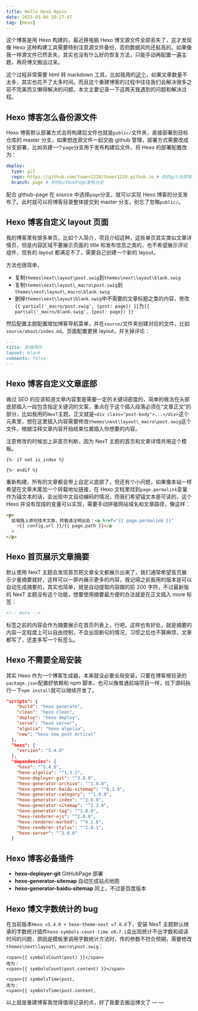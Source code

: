 ```yaml
---
title: Hello Hexo Again
date: 2023-05-06 10:27:47
tag: [Hexo]
---
```


这个博客是用 Hexo 构建的，最近换电脑 Hexo 博文源文件全部丢失了，这才发现像 Hexo 这种构建工具需要特别注意源文件备份，否则数据风险还挺高的。如果像我一样源文件已然丢失，其实也没有什么好的恢复方法，只能手动再配置一遍主题，再将博文搬运过来。

这个过程非常需要 html 转 markdown 工具，比如我用的[这个](https://devtool.tech/html-md)，如果文章数量不太多，其实也花不了太多时间。而且这个重建博客的过程中往往我们会解决很多之前不完美而又懒得解决的问题。本文主要记录一下这两天我遇到的问题和解决过程。

<!-- more -->

## Hexo 博客怎么备份源文件

Hexo 博客默认部署方式会将构建后文件也就是`public/`文件夹，直接部署到目标仓库的 master 分支，如果想连源文件一起交由 github 管理，部署方式需要改成分支部署，比如另建一个`page`分支用于发布构建后文件，将 Hexo 的部署配置改为：

```yml
deploy:
  type: git
  repo: https://github.com/tower1229/tower1229.github.io # 你的git仓库地址
  branch: page # 你的GitHubPage发布分支
```

配合 github-page 在 source 中选择`page`分支，就可以实现 Hexo 博客的分支发布了。此时就可以将博客目录整体提交到 master 分支，别忘了忽略`public/`。

## Hexo 博客自定义 layout 页面

我的博客里有很多单页，比如个人简介，项目介绍这种，这些单页其实类似文章详情页，但是内容区域不要展示页面的 title 和发布信息之类的，也不希望展示评论组件，现有的 layout 都满足不了，需要自己创建一个新的 layout。

方法也很简单，

- 复制`themes\next\layout\post.swig`到`themes\next\layout\blank.swig`
- 复制`themes\next\layout\_macro\post.swig`到`themes\next\layout\_macro\blank.swig`
- 删掉`themes\next\layout\blank.swig`中不需要的文章标题之类的内容，修改`{{ partial('_macro/post.swig', {post: page}) }}`为`{{ partial('_macro/blank.swig', {post: page}) }}`

然后配置主题配置增加博客导航菜单，并在`source/`文件夹创建对应的文件，比如`source/about/index.md`。页面配置更换 layout，并关掉评论：

```markdown
---
title: 前端简历
layout: blank
comments: false
---
```

## Hexo 博客自定义文章底部

做过 SEO 的应该知道文章内容里是需要一定的关键词密度的，简单的做法在头部底部插入一段包含指定关键词的文案，重点在于这个插入段落必须在“文章正文”的部分，比如我用的`NexT`主题，正文就是`<div class="post-body">...</div>`这个元素里，想在这里插入内容需要修改`themes\next\layout\_macro\post.swig`这个文件，根据注释文章内容开始结束位置插入你想要的内容。

注意修改的时候加上非首页判断，因为 NexT 主题的首页和文章详情共用这个模板。

```swig
{%- if not is_index %}

{%- endif %}
```

重新构建，所有的文章都会带上自定义底部了。但还有个小问题，如果像本站一样希望在文章末尾加一个转载地址链接，在 Hexo 文档里找到`page.permalink`变量作为锚文本的话，会出现中文自动编码的情况，而我们希望锚文本是可读的，这个 Hexo 并没有现成的变量可以实现，需要手动拼接网站域名和文章路径，像这样：

```html
<p>
  前端路上原创技术文章，转载请注明出处：<a href="{{ page.permalink }}"
    >{{ config.url }}/{{ page.path }}</a
  >
</p>
```

## Hexo 首页展示文章摘要

默认使用 NexT 主题会发现首页把文章全文都展示出来了，我们通常希望首页展示少量摘要就好，这样可以一屏内展示更多的内容，我记得之前我用的版本是可以自动生成摘要的，其实也简单，就是自动提取内容跟的前 200 字符，不过最新版的 NexT 主题没有这个功能，想要使用摘要最方便的办法就是在正文插入 more 标签：

```html
<!-- more -->
```

标签之前的内容会作为摘要展示在首页列表上，行吧，这样也有好处，就是摘要的内容一定程度上可以自由控制，不会出现断句的情况，习惯之后也不算麻烦，文章都写了，还差多写一个标签么。

## Hexo 不需要全局安装

其实 Hexo 作为一个博客生成器，本来就没必要全局安装，只要在博客根目录的`package.json`配置好依赖和 npm 脚本，也可以像普通前端项目一样，拉下源码执行一下`npm install`就可以继续开发了。

```json
"scripts": {
    "build": "hexo generate",
    "clean": "hexo clean",
    "deploy": "hexo deploy",
    "serve": "hexo server",
    "algolia": "hexo algolia",
    "new": "hexo new post Artical"
  },
  "hexo": {
    "version": "5.4.0"
  },
  "dependencies": {
    "hexo": "^5.4.0",
    "hexo-algolia": "^1.3.2",
    "hexo-deployer-git": "^3.0.0",
    "hexo-generator-archive": "^1.0.0",
    "hexo-generator-baidu-sitemap": "^0.1.9",
    "hexo-generator-category": "^1.0.0",
    "hexo-generator-index": "^2.0.0",
    "hexo-generator-sitemap": "^2.2.0",
    "hexo-generator-tag": "^1.0.0",
    "hexo-renderer-ejs": "^2.0.0",
    "hexo-renderer-marked": "^4.1.0",
    "hexo-renderer-stylus": "^2.0.1",
    "hexo-server": "^2.0.0"
  }
```

## Hexo 博客必备插件

- **hexo-deployer-git** GitHubPage 部署
- **hexo-generator-sitemap** 自动生成站点地图
- **hexo-generator-baidu-sitemap** 同上，不过是百度版本

## Hexo 博文字数统计的 bug

在当前版本`Hexo v5.4.0 + hexo-theme-next v7.8.0`下，安装 NexT 主题默认继承的字数统计插件`hexo-symbols-count-time v0.7.1`会出现统计不出字数和阅读时间的问题，原因是模板里调用字数统计方法时，传的参数不符合预期，需要修改`themes\next\layout\_macro\post.swig`：

```swig
<span>{{ symbolsCount(post) }}</span>
改为：
<span>{{ symbolsCount(post.content) }}</span>

<span>{{ symbolsTime(post,
改为：
<span>{{ symbolsTime(post.content,
```

以上就是重建博客我觉得值得记录的点，好了我要去搬运博文了 — —
